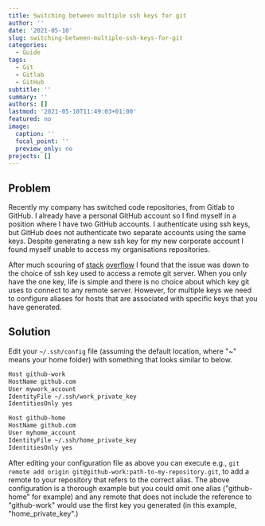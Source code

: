 ```yaml
---
title: Switching between multiple ssh keys for git
author: ''
date: '2021-05-10'
slug: switching-between-multiple-ssh-keys-for-git
categories:
  - Guide
tags:
  - Git
  - Gitlab
  - GitHub
subtitle: ''
summary: ''
authors: []
lastmod: '2021-05-10T11:49:03+01:00'
featured: no
image:
  caption: ''
  focal_point: ''
  preview_only: no
projects: []
---
```



## Problem

Recently my company has switched code repositories, from Gitlab to GitHub. I already have a personal GitHub account so I find myself in a position where I have two GitHub accounts. I authenticate using ssh keys, but GitHub does not authenticate two separate accounts using the same keys. Despite generating a new ssh key for my new corporate account I found myself unable to access my organisations repositories.

After much scouring of [stack](https://stackoverflow.com/a/9680717/10960765) [overflow](https://stackoverflow.com/a/25924462/10960765) I found that the issue was down to the choice of ssh key used to access a remote git server. When you only have the one key, life is simple and there is no choice about which key git uses to connect to any remote server. However, for multiple keys we need to configure aliases for hosts that are associated with specific keys that you have generated.

## Solution

Edit your `~/.ssh/config` file (assuming the default location, where "~" means your home folder) with something that looks similar to below.

```bash
Host github-work
HostName github.com
User mywork_account
IdentityFile ~/.ssh/work_private_key
IdentitiesOnly yes

Host github-home
HostName github.com
User myhome_account
IdentityFile ~/.ssh/home_private_key
IdentitiesOnly yes
```

After editing your configuration file as above you can execute e.g., `git remote add origin git@github-work:path-to-my-repository.git`, to add a remote to your repository that refers to the correct alias. The above configuration is a thorough example but you could omit one alias ("github-home" for example) and any remote that does not include the reference to "github-work" would use the first key you generated (in this example, "home_private_key".)

